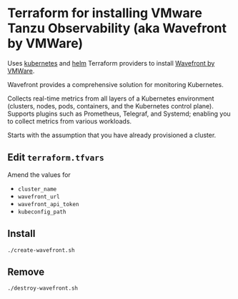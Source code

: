 # Terraform for installing VMware Tanzu Observability (aka Wavefront by VMWare)

Uses [kubernetes](https://www.terraform.io/docs/providers/kubernetes/index.html) and [helm](https://www.terraform.io/docs/providers/helm/index.html) Terraform providers to install [Wavefront by VMWare](https://docs.wavefront.com/tutorial_getting_started.html).

Wavefront provides a comprehensive solution for monitoring Kubernetes.

Collects real-time metrics from all layers of a Kubernetes environment (clusters, nodes, pods, containers, and the Kubernetes control plane).
Supports plugins such as Prometheus, Telegraf, and Systemd; enabling you to collect metrics from various workloads.

Starts with the assumption that you have already provisioned a cluster.

## Edit `terraform.tfvars`

Amend the values for

* `cluster_name`
* `wavefront_url`
* `wavefront_api_token`
* `kubeconfig_path`

## Install

```
./create-wavefront.sh
```

## Remove

```
./destroy-wavefront.sh
```
